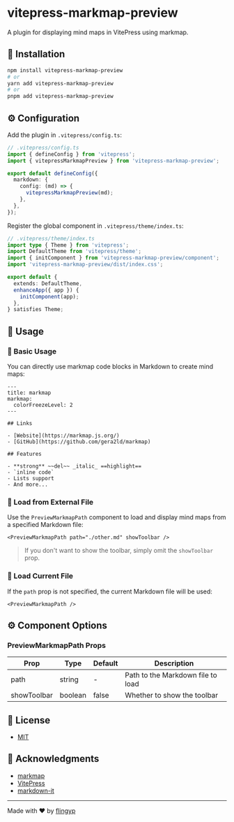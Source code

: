 # vitepress-markmap-preview

A plugin for displaying mind maps in VitePress using markmap.

## 🚀 Installation

```bash
npm install vitepress-markmap-preview
# or
yarn add vitepress-markmap-preview
# or
pnpm add vitepress-markmap-preview
```

## ⚙️ Configuration

Add the plugin in `.vitepress/config.ts`:

```typescript
// .vitepress/config.ts
import { defineConfig } from 'vitepress';
import { vitepressMarkmapPreview } from 'vitepress-markmap-preview';

export default defineConfig({
  markdown: {
    config: (md) => {
      vitepressMarkmapPreview(md);
    },
  },
});
```

Register the global component in `.vitepress/theme/index.ts`:

```typescript
// .vitepress/theme/index.ts
import type { Theme } from 'vitepress';
import DefaultTheme from 'vitepress/theme';
import { initComponent } from 'vitepress-markmap-preview/component';
import 'vitepress-markmap-preview/dist/index.css';

export default {
  extends: DefaultTheme,
  enhanceApp({ app }) {
    initComponent(app);
  },
} satisfies Theme;
```

## 📖 Usage

### 📝 Basic Usage

You can directly use markmap code blocks in Markdown to create mind maps:

```markmap
---
title: markmap
markmap:
  colorFreezeLevel: 2
---

## Links

- [Website](https://markmap.js.org/)
- [GitHub](https://github.com/gera2ld/markmap)

## Features

- **strong** ~~del~~ _italic_ ==highlight==
- `inline code`
- Lists support
- And more...
```

### 📂 Load from External File

Use the `PreviewMarkmapPath` component to load and display mind maps from a specified Markdown file:

```vue
<PreviewMarkmapPath path="./other.md" showToolbar />
```

> If you don't want to show the toolbar, simply omit the `showToolbar` prop.

### 📄 Load Current File

If the `path` prop is not specified, the current Markdown file will be used:

```vue
<PreviewMarkmapPath />
```

## ⚙️ Component Options

### PreviewMarkmapPath Props

| Prop        | Type    | Default | Description                       |
| ----------- | ------- | ------- | --------------------------------- |
| path        | string  | -       | Path to the Markdown file to load |
| showToolbar | boolean | false   | Whether to show the toolbar       |

## 📄 License

- [MIT](https://github.com/flingyp/vitepress-plugin-legend/blob/main/LICENSE)

## 🙏 Acknowledgments

- [markmap](https://github.com/gera2ld/markmap)
- [VitePress](https://vitepress.dev/)
- [markdown-it](https://github.com/markdown-it/markdown-it)

---

Made with ❤️ by [flingyp](https://github.com/flingyp)
